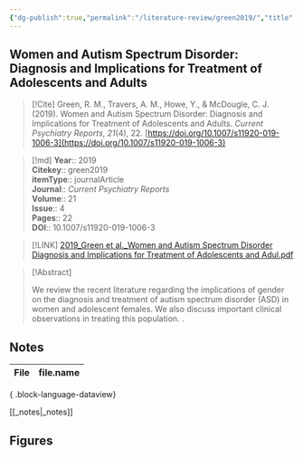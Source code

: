 ```yaml
---
{"dg-publish":true,"permalink":"/literature-review/green2019/","title":"Women and Autism Spectrum Disorder Diagnosis and Implications for Treatment of Adolescents and Adults","tags":["ASD","Autism","spectrum","disorder","Female","Women","Adults"]}
---
```



## Women and Autism Spectrum Disorder: Diagnosis and Implications for Treatment of Adolescents and Adults

> [!Cite]
> Green, R. M., Travers, A. M., Howe, Y., & McDougle, C. J. (2019). Women and Autism Spectrum Disorder: Diagnosis and Implications for Treatment of Adolescents and Adults. _Current Psychiatry Reports_, _21_(4), 22. [https://doi.org/10.1007/s11920-019-1006-3](https://doi.org/10.1007/s11920-019-1006-3)


>[!md]
> **Year**:: 2019   
> **Citekey**:: green2019  
> **itemType**:: journalArticle  
> **Journal**:: *Current Psychiatry Reports*  
> **Volume**:: 21  
> **Issue**:: 4   
> **Pages**:: 22  
> **DOI**:: 10.1007/s11920-019-1006-3    

> [!LINK] 
> [2019_Green et al._Women and Autism Spectrum Disorder Diagnosis and Implications for Treatment of Adolescents and Adul.pdf](zotero://select/library/items/5Y8XBC9N)

> [!Abstract]
>
> We review the recent literature regarding the implications of gender on the diagnosis and treatment of autism spectrum disorder (ASD) in women and adolescent females. We also discuss important clinical observations in treating this population.
>.
> 


## Notes

| File | file.name |
| ---- | --------- |

{ .block-language-dataview}

[[_notes\|_notes]]

## Figures

